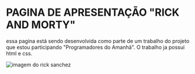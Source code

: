 # PAGINA DE APRESENTAÇÃO "RICK AND MORTY"

essa pagina está sendo desenvolvida como parte de um trabalho do projeto que estou participando "Programadores do Amanhã". O trabalho ja possui html e css.

<img src="https://images7.alphacoders.com/633/633262.png" alt="imagem do rick sanchez">
